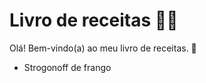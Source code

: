# Livro de receitas :man_cook:

Olá! Bem-vindo(a) ao meu livro de receitas. :wave:

* Strogonoff de frango
